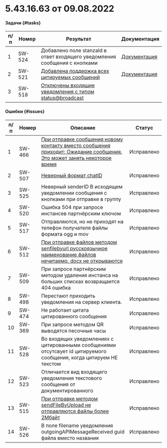 # 5.43.16.63 от 09.08.2022

#### Задачи {#tasks}

п/п | Номер | Результат | Документация
----- | ----- | ----- | -----
1 | SW-524 | Добавлено поле stanzaId в ответ входящего уведомления сообщения с кнопками | [Документация](/../docs/api/receiving/notifications-format/selected-buttons/ButtonsResponseMessage/)
2 | SW-521 | [Добавлена поддержка всех цитируемых сообщений](https://github.com/green-api/docs/issues/18) | [Документация](/docs/api/receiving/notifications-format/incoming-message/QuotedMessage/)
3 | SW-518 | [Отключены входящие уведомления с типом status@broadcast](https://github.com/green-api/docs/issues/28) | 

#### Ошибки {#issues}

п/п | Номер | Описание | Статус
----- | ----- | ----- | -----
1| SW-466 | [При отправке сообщения новому контакту вместо сообщения приходит: Ожидание сообщения. Это может занять некоторое время](https://github.com/green-api/docs/issues/14) | Исправлено
2| SW-507 | [Неверный формат chatID](https://github.com/green-api/docs/issues/22) | Исправлено
3| SW-525 | Неверный senderID В исходящем уведомлении сообщения с кнопками при отправке в группу | Исправлено
4| SW-520 | Ошибка 504 при запросе инстансев партнёрским ключом | Исправлено
5| SW-517 | Отправляются, но не приходят на телефон получателя файлы формата ogg и mov | Исправлено
6| SW-512 | [При отправке файлов методом senfilebyurl русскоязычное наименование файлов нечитаемо. docx не открываются](https://github.com/green-api/docs/issues/21) | Исправлено
7| SW-509 | При запросе партнёрским методом удаления инстанса на больших списках возвращается 404 ошибка | Исправлено
8| SW-498 | Перестают приходить уведомления на сервер клиента. | Исправлено
9| SW-474 | Не работает цитата цитированного сообщения | Исправлено
10| SW-369 | При запросе методом QR выводятся песочные часы | Исправлено
11| SW-528 | Во входящих уведомлениях с цитированными сообщениями отсутсвует id цитируемого сообщения, когда цитируем НЕ текстом | Исправлено
12| SW-523 | Отличается вид входящего уведомления текстового сообщения от документированного | Исправлено
13| SW-515 | [При отправке методом sendFileByUpload не отправляются файлы более 2Мбайт](https://github.com/green-api/docs/issues/27) | Исправлено
14| SW-526 | В поле filename уведомления outgoingAPIMessageReceived guid файла вместо названия | Исправлено